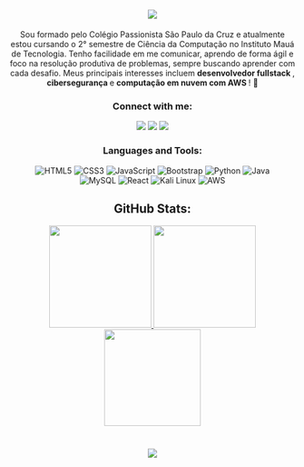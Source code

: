 <h1 align="center">
<img src="https://readme-typing-svg.herokuapp.com/?font=Righteous&size=35&color=A020F0&center=true&vCenter=true&width=500&height=70&duration=4000&lines=Olá!+👋;+Me+chamo+Lucas!;" />
</h1>

<div align="center"> 
  <p> Sou formado pelo Colégio Passionista São Paulo da Cruz e atualmente estou cursando o 2° semestre de Ciência da Computação no Instituto Mauá de Tecnologia. Tenho facilidade em me comunicar, aprendo de forma ágil e foco na resolução produtiva de problemas, sempre buscando aprender com cada desafio. Meus principais interesses incluem <strong> desenvolvedor fullstack </strong>, <strong> cibersegurança </strong> e <strong> computação em nuvem com AWS </strong>! 🚀 <p>
  
  ### Connect with me:
  
  <a href = "https://www.linkedin.com/in/lucas-novaes-08ab3127b/" target="_blank"><img src="https://img.shields.io/badge/-LinkedIn-%230077B5?style=for-the-badge&logo=linkedin&logoColor=white" target="_blank"></a> 
  <a href = "mailto:lucasnovaesdesaferreira@gmail.com" target="_blank"><img src="https://img.shields.io/badge/-Gmail-%23333?style=for-the-badge&logo=gmail&logoColor=white" target="_blank"></a>
  <a href = "https://www.instagram.com/lucas_novaess/" target="_blank"><img src="https://img.shields.io/badge/-Instagram-%23E4405F?style=for-the-badge&logo=instagram&logoColor=white" target="_blank"></a>
  
  ### Languages and Tools:

  ![HTML5](https://img.shields.io/badge/-HTML5-E34F26?style=for-the-badge&logo=html5&logoColor=white)
  ![CSS3](https://img.shields.io/badge/-CSS3-1572B6?style=for-the-badge&logo=css3)
  ![JavaScript](https://img.shields.io/badge/-JavaScript-F7DF1E?style=for-the-badge&logo=javascript&logoColor=black)
  ![Bootstrap](https://img.shields.io/badge/Bootstrap-563D7C?style=for-the-badge&logo=bootstrap&logoColor=white)
  ![Python](https://img.shields.io/badge/-Python-3776AB?style=for-the-badge&logo=python&logoColor=white)
  ![Java](https://img.shields.io/badge/Java-ED272C?style=for-the-badge&logo=java&logoColor=white) <br>
  ![MySQL](https://img.shields.io/badge/-MySQL-063666?style=for-the-badge&logo=mysql&logoColor=white) 
  ![React](https://img.shields.io/badge/React-20232A?style=for-the-badge&logo=react&logoColor=61DAFB)
  ![Kali Linux](https://img.shields.io/badge/Kali%20Linux-0E0029?style=for-the-badge&logo=kali-linux&logoColor=white)
  ![AWS](https://img.shields.io/badge/AWS-232F3F?style=for-the-badge&logo=amazon-aws&logoColor=white)

  ## GitHub Stats:
  
  <div>
    <a href="https://github.com/Lucasnovaess">
      <img height="180em" src="https://github-readme-stats.vercel.app/api?username=Lucasnovaess&show_icons=true&theme=tokyonight&include_all_commits=true&count_private=true"/>
    </a>
    <img height="180em" src="https://github-readme-stats.vercel.app/api/top-langs/?username=Lucasnovaess&layout=compact&langs_count=16&theme=tokyonight"/>
    <img height="170em" src="https://streak-stats.demolab.com/?user=Lucasnovaess&theme=tokyonight"/>
  </div>
</div>

<h1 align="center">
<img src="https://readme-typing-svg.herokuapp.com/?font=Righteous&size=35&color=A020F0&center=true&vCenter=true&width=500&height=70&duration=4000&lines=Obrigado+pela+atenção!;" />
</h1>
